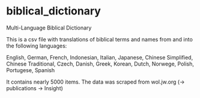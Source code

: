 biblical_dictionary
===================

Multi-Language Biblical Dictionary  

This is a csv file with translations of biblical terms and names from and into the 
following languages:  

English, German, French, Indonesian, Italian, Japanese, Chinese Simplified, Chinese Traditional, Czech, 
Danish, Greek, Korean, Dutch, Norwege, Polish, Portugese, Spanish  

It contains nearly 5000 items. The data was scraped from wol.jw.org (-> publications -> Insight)
